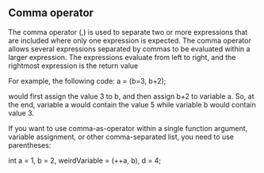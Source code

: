 ## Comma operator
The comma operator (,) is used to separate two or more expressions that are included where only one expression is expected. The comma operator allows several expressions separated by commas to be evaluated within a larger expression. The expressions evaluate from left to right, and the rightmost expression is the return value

For example, the following code:
  a = (b=3, b+2);

would first assign the value 3 to b, and then assign b+2 to variable a. So, at the end, variable a would contain the value 5 while variable b would contain value 3.

If you want to use comma-as-operator within a single function argument, variable assignment, or other comma-separated list, you need to use parentheses:

  int a = 1, b = 2, weirdVariable = (++a, b), d = 4;
